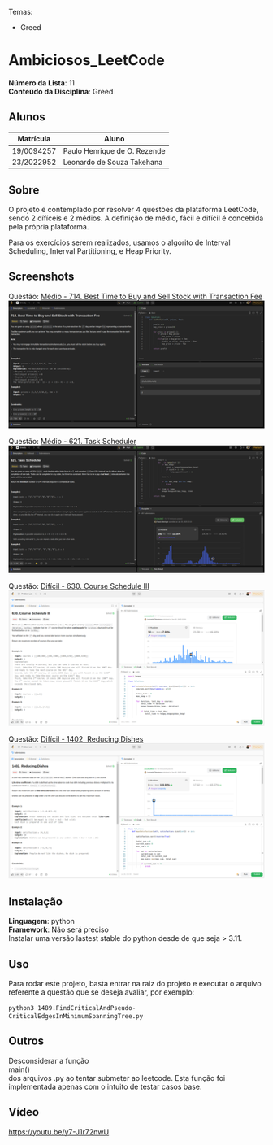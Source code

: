 Temas:
 - Greed
 
# Ambiciosos_LeetCode

**Número da Lista**: 11<br>
**Conteúdo da Disciplina**: Greed<br>

## Alunos
|Matrícula | Aluno |
| -- | -- |
| 19/0094257  |  Paulo Henrique de O. Rezende |
| 23/2022952  |  Leonardo de Souza Takehana |

## Sobre 
O projeto é contemplado por resolver 4 questões da plataforma LeetCode, sendo 2 dífíceis e 2 médios. A definição de médio, fácil e difícil é concebida pela própria plataforma.

Para os exercícios serem realizados, usamos o algorito de Interval Scheduling, Interval Partitioning, e Heap Priority.

## Screenshots
Questão: [Médio - 714. Best Time to Buy and Sell Stock with Transaction Fee](https://leetcode.com/problems/best-time-to-buy-and-sell-stock-with-transaction-fee/description/?envType=problem-list-v2&envId=greedy)
![alt text](images/714.png)

Questão: [Médio - 621. Task Scheduler](https://leetcode.com/problems/task-scheduler/description/?envType=problem-list-v2&envId=greedy)
![alt text](images/621.png)

Questão: [Difícil - 630. Course Schedule III](https://leetcode.com/problems/course-schedule-iii/description/)
![alt text](images/630.png)

Questão: [Difícil - 1402. Reducing Dishes](https://leetcode.com/problems/reducing-dishes/description/)
![alt text](images/1402.png)


## Instalação 
**Linguagem**: python<br>
**Framework**: Não será preciso<br>
Instalar uma versão lastest stable do python desde de que seja > 3.11.  

## Uso 
Para rodar este projeto, basta entrar na raiz do projeto e executar o arquivo referente a questão que se deseja avaliar, por exemplo:
```
python3 1489.FindCriticalAndPseudo-CriticalEdgesInMinimumSpanningTree.py
```

## Outros
Desconsiderar a função </br>main()<br> dos arquivos .py ao tentar submeter ao leetcode. Esta função foi implementada apenas com o intuito de testar casos base.

## Vídeo
https://youtu.be/y7-J1r72nwU
